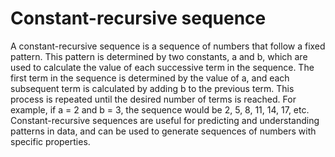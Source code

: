 # Constant-recursive sequence

A constant-recursive sequence is a sequence of numbers that follow a fixed pattern. This pattern is determined by two constants, a and b, which are used to calculate the value of each successive term in the sequence. The first term in the sequence is determined by the value of a, and each subsequent term is calculated by adding b to the previous term. This process is repeated until the desired number of terms is reached. For example, if a = 2 and b = 3, the sequence would be 2, 5, 8, 11, 14, 17, etc. Constant-recursive sequences are useful for predicting and understanding patterns in data, and can be used to generate sequences of numbers with specific properties.
